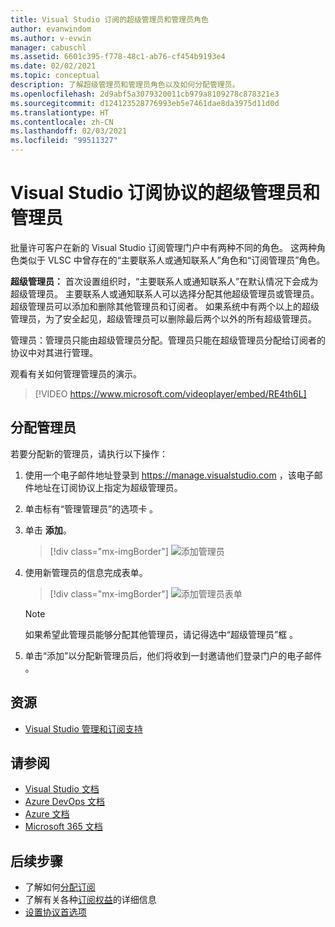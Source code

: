 ```yaml
---
title: Visual Studio 订阅的超级管理员和管理员角色
author: evanwindom
ms.author: v-evwin
manager: cabuschl
ms.assetid: 6601c395-f778-48c1-ab76-cf454b9193e4
ms.date: 02/02/2021
ms.topic: conceptual
description: 了解超级管理员和管理员角色以及如何分配管理员。
ms.openlocfilehash: 2d9abf5a3079320011cb979a8109278c878321e3
ms.sourcegitcommit: d124123528776993eb5e7461dae8da3975d11d0d
ms.translationtype: HT
ms.contentlocale: zh-CN
ms.lasthandoff: 02/03/2021
ms.locfileid: "99511327"
---
```

# <a name="super-admins-and-admins-for-visual-studio-subscription-agreements"></a>Visual Studio 订阅协议的超级管理员和管理员

批量许可客户在新的 Visual Studio 订阅管理门户中有两种不同的角色。 这两种角色类似于 VLSC 中曾存在的“主要联系人或通知联系人”角色和“订阅管理员”角色。

**超级管理员：** 首次设置组织时，“主要联系人或通知联系人”在默认情况下会成为超级管理员。 主要联系人或通知联系人可以选择分配其他超级管理员或管理员。 超级管理员可以添加和删除其他管理员和订阅者。 如果系统中有两个以上的超级管理员，为了安全起见，超级管理员可以删除最后两个以外的所有超级管理员。

管理员：管理员只能由超级管理员分配。管理员只能在超级管理员分配给订阅者的协议中对其进行管理。

观看有关如何管理管理员的演示。 
> [!VIDEO https://www.microsoft.com/videoplayer/embed/RE4th6L]

## <a name="assigning-admins"></a>分配管理员
若要分配新的管理员，请执行以下操作：
1. 使用一个电子邮件地址登录到 https://manage.visualstudio.com ，该电子邮件地址在订阅协议上指定为超级管理员。
2. 单击标有“管理管理员”的选项卡  。
3. 单击 **添加**。
   > [!div class="mx-imgBorder"]
   > ![添加管理员](_img/admin-roles/add-admins.png "单击“管理管理员”边栏选项卡，然后单击“添加”以分配新管理员。")
4. 使用新管理员的信息完成表单。  
   > [!div class="mx-imgBorder"]
   > ![添加管理员表单](_img/admin-roles/add-form.png "输入新管理员的登录信息，并选择是否将其设置为超级管理员。然后单击“添加”。")

   > [!NOTE]
   > 如果希望此管理员能够分配其他管理员，请记得选中“超级管理员”框  。

5. 单击“添加”以分配新管理员后，他们将收到一封邀请他们登录门户的电子邮件  。  

## <a name="resources"></a>资源
- [Visual Studio 管理和订阅支持](https://my.visualstudio.com/gethelp)

## <a name="see-also"></a>请参阅
- [Visual Studio 文档](/visualstudio/)
- [Azure DevOps 文档](/azure/devops/)
- [Azure 文档](/azure/)
- [Microsoft 365 文档](/microsoft-365/)



## <a name="next-steps"></a>后续步骤
- 了解如何[分配订阅](assign-license.md)
- 了解有关各种[订阅权益](https://visualstudio.microsoft.com/vs/benefits/)的详细信息
- [设置协议首选项](admin-prefs.md)